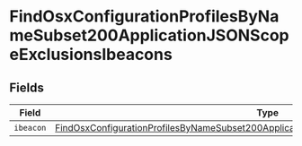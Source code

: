 # FindOsxConfigurationProfilesByNameSubset200ApplicationJSONScopeExclusionsIbeacons


## Fields

| Field                                                                                                                                                                                                           | Type                                                                                                                                                                                                            | Required                                                                                                                                                                                                        | Description                                                                                                                                                                                                     |
| --------------------------------------------------------------------------------------------------------------------------------------------------------------------------------------------------------------- | --------------------------------------------------------------------------------------------------------------------------------------------------------------------------------------------------------------- | --------------------------------------------------------------------------------------------------------------------------------------------------------------------------------------------------------------- | --------------------------------------------------------------------------------------------------------------------------------------------------------------------------------------------------------------- |
| `ibeacon`                                                                                                                                                                                                       | [FindOsxConfigurationProfilesByNameSubset200ApplicationJSONScopeExclusionsIbeaconsIbeacon](../../models/operations/findosxconfigurationprofilesbynamesubset200applicationjsonscopeexclusionsibeaconsibeacon.md) | :heavy_minus_sign:                                                                                                                                                                                              | N/A                                                                                                                                                                                                             |